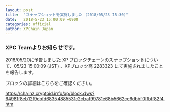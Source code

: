 ```yaml
---
layout: post
title:  "スナップショットを実施しました (2018/05/23 15:30)"
date:   2018-5-23 15:00:09 +0900
categories: official
author: XPChain Japan
---
```


### XPC Teamよりお知らせです。

2018/05/20に予告しました XP ブロックチェーンのスナップショットについて、05/23 15:00:09 (JST) 、XPブロック高 2283323 にて実施されましたことを報告します。

ブロックの詳細はこちらをご確認ください。

https://chainz.cryptoid.info/xp/block.dws?64981f8eb12f9cbfd68354885531c2cbaf99781e68b5662ce6dbbf0ffbff82f4.htm
